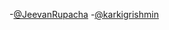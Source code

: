 -[@JeevanRupacha](https://github.com/JeevanRupacha)
-[@karkigrishmin](https://github.com/karkigrishmin)

